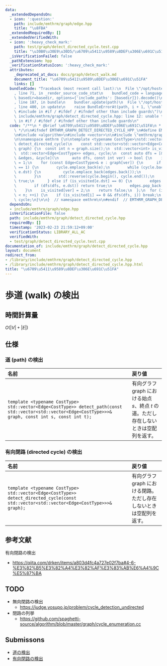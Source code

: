 ```yaml
---
data:
  _extendedDependsOn:
  - icon: ':question:'
    path: include/emthrm/graph/edge.hpp
    title: "\u8FBA"
  _extendedRequiredBy: []
  _extendedVerifiedWith:
  - icon: ':heavy_check_mark:'
    path: test/graph/detect_directed_cycle.test.cpp
    title: "\u30B0\u30E9\u30D5/\u6709\u5411\u9589\u8DEF\u306E\u691C\u51FA"
  _isVerificationFailed: false
  _pathExtension: hpp
  _verificationStatusIcon: ':heavy_check_mark:'
  attributes:
    _deprecated_at_docs: docs/graph/detect_walk.md
    document_title: "\u6709\u5411\u9589\u8DEF\u306E\u691C\u51FA"
    links: []
  bundledCode: "Traceback (most recent call last):\n  File \"/opt/hostedtoolcache/Python/3.9.16/x64/lib/python3.9/site-packages/onlinejudge_verify/documentation/build.py\"\
    , line 71, in _render_source_code_stat\n    bundled_code = language.bundle(stat.path,\
    \ basedir=basedir, options={'include_paths': [basedir]}).decode()\n  File \"/opt/hostedtoolcache/Python/3.9.16/x64/lib/python3.9/site-packages/onlinejudge_verify/languages/cplusplus.py\"\
    , line 187, in bundle\n    bundler.update(path)\n  File \"/opt/hostedtoolcache/Python/3.9.16/x64/lib/python3.9/site-packages/onlinejudge_verify/languages/cplusplus_bundle.py\"\
    , line 400, in update\n    raise BundleErrorAt(path, i + 1, \"unable to process\
    \ #include in #if / #ifdef / #ifndef other than include guards\")\nonlinejudge_verify.languages.cplusplus_bundle.BundleErrorAt:\
    \ include/emthrm/graph/detect_directed_cycle.hpp: line 12: unable to process #include\
    \ in #if / #ifdef / #ifndef other than include guards\n"
  code: "/**\n * @brief \u6709\u5411\u9589\u8DEF\u306E\u691C\u51FA\n * @docs docs/graph/detect_walk.md\n\
    \ */\n\n#ifndef EMTHRM_GRAPH_DETECT_DIRECTED_CYCLE_HPP_\n#define EMTHRM_GRAPH_DETECT_DIRECTED_CYCLE_HPP_\n\
    \n#include <algorithm>\n#include <vector>\n\n#include \"emthrm/graph/edge.hpp\"\
    \n\nnamespace emthrm {\n\ntemplate <typename CostType>\nstd::vector<Edge<CostType>>\
    \ detect_directed_cycle(\n    const std::vector<std::vector<Edge<CostType>>>&\
    \ graph) {\n  const int n = graph.size();\n  std::vector<int> is_visited(n, 0);\n\
    \  std::vector<Edge<CostType>> edges, cycle;\n  const auto dfs = [&graph, &is_visited,\
    \ &edges, &cycle](\n      auto dfs, const int ver) -> bool {\n    is_visited[ver]\
    \ = 1;\n    for (const Edge<CostType>& e : graph[ver]) {\n      if (is_visited[e.dst]\
    \ == 1) {\n        cycle.emplace_back(e);\n        while (cycle.back().src !=\
    \ e.dst) {\n          cycle.emplace_back(edges.back());\n          edges.pop_back();\n\
    \        }\n        std::reverse(cycle.begin(), cycle.end());\n        return\
    \ true;\n      } else if (is_visited[e.dst] == 0) {\n        edges.emplace_back(e);\n\
    \        if (dfs(dfs, e.dst)) return true;\n        edges.pop_back();\n      }\n\
    \    }\n    is_visited[ver] = 2;\n    return false;\n  };\n  for (int i = 0; i\
    \ < n; ++i) {\n    if (is_visited[i] == 0 && dfs(dfs, i)) break;\n  }\n  return\
    \ cycle;\n}\n\n}  // namespace emthrm\n\n#endif  // EMTHRM_GRAPH_DETECT_DIRECTED_CYCLE_HPP_\n"
  dependsOn:
  - include/emthrm/graph/edge.hpp
  isVerificationFile: false
  path: include/emthrm/graph/detect_directed_cycle.hpp
  requiredBy: []
  timestamp: '2023-02-23 21:59:12+09:00'
  verificationStatus: LIBRARY_ALL_AC
  verifiedWith:
  - test/graph/detect_directed_cycle.test.cpp
documentation_of: include/emthrm/graph/detect_directed_cycle.hpp
layout: document
redirect_from:
- /library/include/emthrm/graph/detect_directed_cycle.hpp
- /library/include/emthrm/graph/detect_directed_cycle.hpp.html
title: "\u6709\u5411\u9589\u8DEF\u306E\u691C\u51FA"
---
```

# 歩道 (walk) の検出


## 時間計算量

$O(\lvert V \rvert + \lvert E \rvert)$


## 仕様

### 道 (path) の検出

|名前|戻り値|
|:--|:--|
|`template <typename CostType>`<br>`std::vector<Edge<CostType>> detect_path(const std::vector<std::vector<Edge<CostType>>>& graph, const int s, const int t);`|有向グラフ $\mathrm{graph}$ における始点 $s$、終点 $t$ の道。ただし存在しないときは空配列を返す。|


### 有向閉路 (directed cycle) の検出

|名前|戻り値|
|:--|:--|
|`template <typename CostType>`<br>`std::vector<Edge<CostType>> detect_directed_cycle(const std::vector<std::vector<Edge<CostType>>>& graph);`|有向グラフ $\mathrm{graph}$ における閉路。ただし存在しないときは空配列を返す。|


## 参考文献

有向閉路の検出
- https://qiita.com/drken/items/a803d4fc4a727e02f7ba#4-6-%E3%82%B5%E3%82%A4%E3%82%AF%E3%83%AB%E6%A4%9C%E5%87%BA


## TODO

- 無向閉路の検出
  - https://judge.yosupo.jp/problem/cycle_detection_undirected
- 閉路の列挙
  - https://github.com/spaghetti-source/algorithm/blob/master/graph/cycle_enumeration.cc


## Submissons

- [道の検出](https://atcoder.jp/contests/past202112-open/submissions/29621513)
- [有向閉路の検出](https://judge.yosupo.jp/submission/15525)
